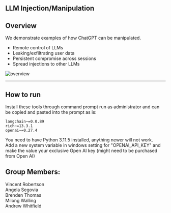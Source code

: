 ## LLM Injection/Manipulation

## Overview
We demonstrate examples of how ChatGPT can be manipulated.

- Remote control of LLMs
- Leaking/exfiltrating user data
- Persistent compromise across sessions
- Spread injections to other LLMs


<img src="diagrams/fig1.png" alt="overview" style="float: center" />


---------------------------------------

## How to run
Install these tools through command prompt run as administrator and can be copied and pasted into the prompt as is:   
```  
langchain~=0.0.89  
rich~=13.3.1  
openai~=0.27.4  
```  
You need to have Python 3.11.5 installed, anything newer will not work.   
Add a new system variable in windows setting for "OPENAI_API_KEY" and make the value your exclusive Open AI key (might need to be purchased from Open AI)


## Group Members:
Vincent Robertson    
Angela Segovia   
Brenden Thomas   
Milong Walling    
Andrew Whitfield    

